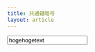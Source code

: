 ```yaml
---
title: 共通鍵暗号
layout: article
---
```


<div class="aes-cbc">
    <input id="message" value="hogehogetext">
</div>

<script src="enc.js"></script>